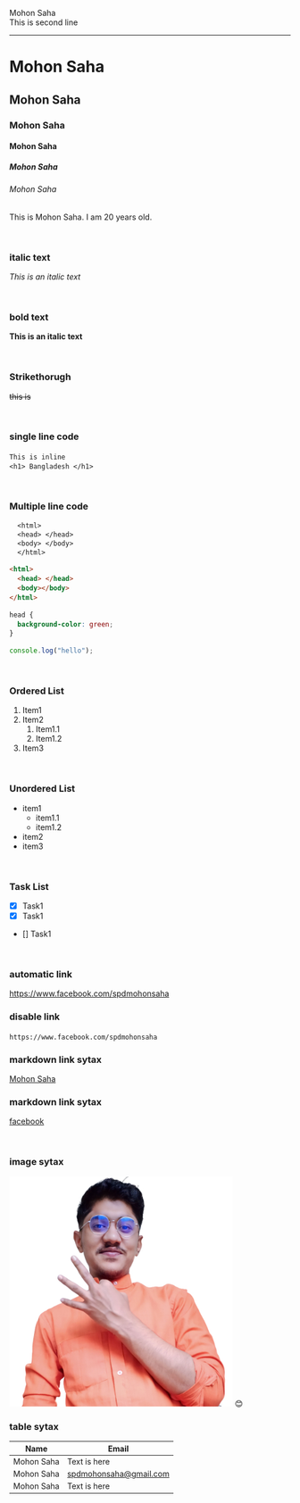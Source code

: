 <!--markdown tutorial-->

Mohon Saha<br/>
This is second line

---

# Mohon Saha

## Mohon Saha

### Mohon Saha

#### Mohon Saha

##### Mohon Saha

###### Mohon Saha

<p>This is Mohon Saha. I am 20 years old.</p>

<br/>

### italic text

_This is an italic text_

<br/>

### bold text

**This is an italic text**

<br/>

### Strikethorugh

~~this is~~

<br/>

### single line code

`This is inline`  
`<h1> Bangladesh </h1>`

<br/>

### Multiple line code

```
  <html>
  <head> </head>
  <body> </body>
  </html>
```

```html
<html>
  <head> </head>
  <body></body>
</html>
```

```css
head {
  background-color: green;
}
```

```javascript
console.log("hello");
```

<br/>

### Ordered List

1. Item1
2. Item2
   1. Item1.1
   2. Item1.2
3. Item3

<br/>

### Unordered List

- item1
  - item1.1
  - item1.2
- item2
- item3

<br/>

### Task List

- [x] Task1
- [x] Task1
- [] Task1

<br/>

### automatic link

https://www.facebook.com/spdmohonsaha

### disable link

`https://www.facebook.com/spdmohonsaha`

### markdown link sytax

[Mohon Saha](https://www.facebook.com/spdmohonsaha)

### markdown link sytax

[facebook][facebooklink]

<br/>

### image sytax

<!-- ![profile](./images/me.jpg) -->
<img src="./ml.jpg" width="400" title="profile image"/>
😊

<br/>

### table sytax

| Name         | Email                  |
| ------------ | ---------------------- |
| Mohon Saha | Text is here           |
| Mohon Saha | spdmohonsaha@gmail.com |
| Mohon Saha | Text is here           |

<!-- all link is here -->


[facebooklink]: https://www.facebook.com/spdmohonsaha
